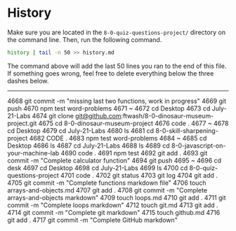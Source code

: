# History

Make sure you are located in the `8-0-quiz-questions-project/` directory on the command line. Then, run the following command.

```bash
history | tail -n 50 >> history.md
```

The command above will add the last 50 lines you ran to the end of this file. If something goes wrong, feel free to delete everything below the three dashes below.

---
 4668  git commit -m "missing last two functions, work in progress"
 4669  git push
 4670  npm test word-problems
 4671  ~
 4672  cd Desktop
 4673  cd July-21-Labs
 4674  git clone git@github.com:ftwash/8-0-dinosaur-museum-project.git
 4675  cd 8-0-dinosaur-museum-project
 4676  code .
 4677  ~
 4678  cd Desktop
 4679  cd July-21-Labs
 4680  ls
 4681  cd 8-0-skill-sharpening-project
 4682  CODE .
 4683  npm test word-problems
 4684  ~
 4685  cd Desktop
 4686  ls
 4687  cd July-21-Labs
 4688  ls
 4689  cd 8-0-javascript-on-your-machine-lab
 4690  code .
 4691  npm test 
 4692  git add .
 4693  git commit -m "Complete calculator function"
 4694  git push
 4695  ~
 4696  cd desk
 4697  cd Desktop
 4698  cd July-21-Labs
 4699  ls
 4700  cd 8-0-quiz-questions-project
 4701  code .
 4702  git status
 4703  git log
 4704  git add .
 4705  git commit -m "Complete functions markdown file"
 4706  touch arrays-and-objects.md
 4707  git add .
 4708  git commit -m "Complete arrays-and-objects markdown"
 4709  touch loops.md
 4710  git add .
 4711  git commit -m "Complete loops markdown"
 4712  touch git.md
 4713  git add .
 4714  git commit -m "Complete git markdown"
 4715  touch github.md
 4716  git add .
 4717  git commit -m "Complete GitHub markdown"

